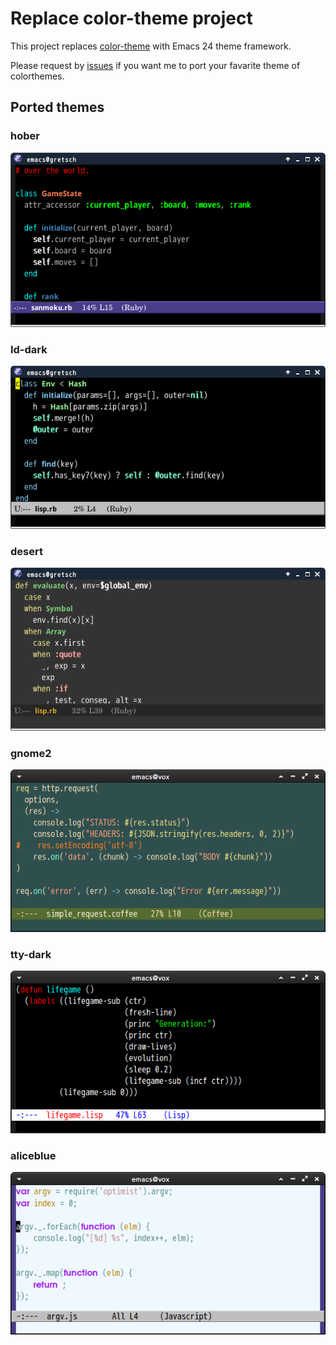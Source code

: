 # Replace color-theme project

This project replaces [color-theme](http://www.nongnu.org/color-theme/) with Emacs 24 theme framework.

Please request by [issues](https://github.com/emacs-jp/replace-colorthemes/issues) if you want me to port your favarite theme of colorthemes.


## Ported themes

### hober

![hober-theme](images/hober-theme.png)

### ld-dark

![ld-dark-theme](images/ld-dark-theme.png)

### desert

![desert](images/desert-theme.png)

### gnome2

![gnome2](images/gnome2-theme.png)

### tty-dark

![tty-dark](images/tty-dark-theme.png)

### aliceblue

![aliceblue](images/aliceblue-theme.png)
